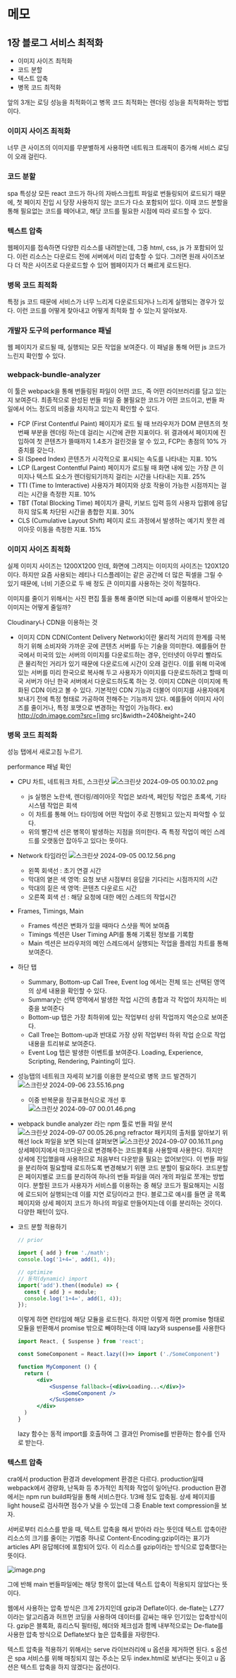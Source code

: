 # 메모

## 1장 블로그 서비스 최적화

- 이미지 사이즈 최적화
- 코드 분할
- 텍스트 압축
- 병목 코드 최적화

앞의 3개는 로딩 성능을 최적화이고 병목 코드 최적화는 렌더링 성능을 최적화하는 방법이다.

### 이미지 사이즈 최적화

너무 큰 사이즈의 이미지를 무분별하게 사용하면 네트워크 트래픽이 증가해 서비스 로딩이 오래 걸린다.

### 코드 분할

spa 특성상 모든 react 코드가 하나의 자바스크립트 파일로 번들링되어 로드되기 때문에, 첫 페이지 진입 시 당장 사용하지 않는 코드가 다소 포함되어 있다. 이때 코드 분할을 통해 필요없는 코드를 떼어내고, 해당 코드를 필요한 시점에 따라 로드할 수 있다.

### 텍스트 압축

웹페이지를 접속하면 다양한 리소스를 내려받는데, 그중 html, css, js 가 포함되어 있다. 이런 리소스는 다운로드 전에 서버에서 미리 압축할 수 있다. 그러면 원래 사이즈보다 더 작은 사이즈로 다운로드할 수 있어 웹페이지가 더 빠르게 로드된다.

### 병목 코드 최적화

특정 js 코드 때문에 서비스가 너무 느리게 다운로드되거나 느리게 실행되는 경우가 있다. 이런 코드를 어떻게 찾아내고 어떻게 최적화 할 수 있는지 알아보자.

### 개발자 도구의 performance 패널

웹 페이지가 로드될 때, 실행되는 모든 작업을 보여준다. 이 패널을 통해 어떤 js 코드가 느린지 확인할 수 있다.

### webpack-bundle-analyzer

이 툴은 webpack을 통해 번들링된 파일이 어떤 코드, 즉 어떤 라이브러리를 담고 있는지 보여준다. 최종적으로 완성된 번들 파일 중 불필요한 코드가 어떤 코드이고, 번들 파일에서 어느 정도의 비중을 차지하고 있는지 확인할 수 있다.

- FCP (First Contentful Paint)
  페이지가 로드 될 때 브라우저가 DOM 콘텐츠의 첫 번째 부분을 렌더링 하는데 걸리는 시간에 관한 지표이다. 위 결과에서 페이지에 진입하여 첫 콘텐츠가 뜰때까지 1.4초가 걸린것을 알 수 있고, FCP는 총점의 10% 가중치를 갖는다.
- SI (Speed Index)
  콘텐츠가 시각적으로 표시되는 속도를 나타내는 지표. 10%
- LCP (Largest Contentful Paint)
  페이지가 로드될 때 화면 내에 있는 가장 큰 이미지나 텍스트 요소가 렌더링되기까지 걸리는 시간을 나타내는 지표. 25%
- TTI (Time to Imteractive)
  사용자가 페이지와 상호 작용이 가능한 시점까지는 걸리는 시간을 측정한 지표. 10%
- TBT (Total Blocking Time)
  페이지가 클릭, 키보드 입력 등의 사용자 입렭에 응답하지 않도록 차단된 시간을 총합한 지표. 30%
- CLS (Cumulative Layout Shift)
  페이지 로드 과정에서 발생하는 예기치 못한 레이아웃 이동을 측정한 지표. 15%

### 이미지 사이즈 최적화

실제 이미지 사이즈는 1200X1200 인데, 화면에 그려지는 이미지의 사이즈는 120X120 이다. 하지만 요즘 사용되는 레티나 디스플레이는 같은 공간에 더 많은 픽셀을 그릴 수 있기 때문에, 너비 기준으로 두 배 정도 큰 이미지를 사용하는 것이 적절하다.

이미지를 줄이기 위해서는 사진 편집 툴을 통해 줄이면 되는데 api를 이용해서 받아오는 이미지는 어떻게 줄일까?

Cloudinary나 CDN을 이용하는 것

- 이미지 CDN
  CDN(Content Delivery Network)이란 물리적 거리의 한계를 극복하기 위해 소비자와 가까운 곳에 콘텐츠 서버를 두는 기술을 의미한다.
  예를들어 한국에서 미국의 있는 서버의 이미지를 다운로드하는 경우, 인터넷이 아무리 빨라도 큰 물리적인 거리가 있기 때문에 다운로드에 시간이 오래 걸린다. 이를 위해 미국에 있는 서버를 미리 한국으로 복사해 두고 사용자가 이미지를 다운로드하려고 할때 미국 서버가 아닌 한국 서버에서 다운로드하도록 하는 것.
  이미지 CDN은 이미지에 특화된 CDN 이라고 볼 수 있다. 기본적인 CDN 기능과 더불어 이미지를 사용자에게 보내기 전에 특정 형태로 가공하여 전해주는 기능까지 있다. 예를들어 이미지 사이즈를 줄이거나, 특정 포맷으로 변경하는 작업이 가능하다.
  ex) http://cdn.image.com?src=[img src]&width=240&height=240

### 병목 코드 최적화

성능 탭에서 새로고침 누르기.

performance 패널 확인

- CPU 차트, 네트워크 차트, 스크린샷
  ![스크린샷 2024-09-05 00.10.02.png](https://prod-files-secure.s3.us-west-2.amazonaws.com/7a83bb8a-dc52-4f00-8921-e59d7f2a556f/f638e3e6-9c25-4877-a443-9685fe8f4e19/%E1%84%89%E1%85%B3%E1%84%8F%E1%85%B3%E1%84%85%E1%85%B5%E1%86%AB%E1%84%89%E1%85%A3%E1%86%BA_2024-09-05_00.10.02.png)
  - js 실행은 노란색, 렌더링/레이아웃 작업은 보라색, 페인팅 작업은 초록색, 기타 시스템 작업은 회색
  - 이 차트를 통해 어느 타이밍에 어떤 작업이 주로 진행되고 있는지 파악할 수 있다.
  - 위의 빨간색 선은 병목이 발생하는 지점을 의미한다. 즉 특정 작업이 메인 스레드를 오랫동안 잡아두고 있다는 뜻이다.
- Network 타임라인
  ![스크린샷 2024-09-05 00.12.56.png](https://prod-files-secure.s3.us-west-2.amazonaws.com/7a83bb8a-dc52-4f00-8921-e59d7f2a556f/9513df27-f24f-4f1a-8cb0-fea073a5661d/%E1%84%89%E1%85%B3%E1%84%8F%E1%85%B3%E1%84%85%E1%85%B5%E1%86%AB%E1%84%89%E1%85%A3%E1%86%BA_2024-09-05_00.12.56.png)
  - 왼쪽 회색선 : 초기 연결 시간
  - 막대의 옅은 색 영역: 요청 보낸 시점부터 응답을 기다리는 시점까지의 시간
  - 막대의 짙은 색 영역: 콘텐츠 다운로드 시간
  - 오른쪽 회색 선 : 해당 요청에 대한 메인 스레드의 작업시간
- Frames, Timings, Main
  - Frames 섹션은 변화가 있을 때마다 스샷을 찍어 보여줌
  - Timings 섹션은 User Timing API를 통해 기록된 정보를 기록함
  - Main 섹션은 브라우저의 메인 스레드에서 실행되는 작업을 플레임 차트를 통해 보여준다.
- 하단 탭

  - Summary, Bottom-up Call Tree, Event log 에서는 전체 또는 선택된 영역의 상세 내용을 확인할 수 있다.
  - Summary는 선택 영역에서 발생한 작업 시간의 총합과 각 작업이 차지하는 비중을 보여준다
  - Bottom-up 탭은 가장 최하위에 있는 작업부터 상위 작업까지 역순으로 보여준다.
  - Call Tree는 Bottom-up과 반대로 가장 상위 작업부터 하위 작업 순으로 작업 내용을 트리뷰로 보여준다.
  - Event Log 탭은 발생한 이벤트를 보여준다. Loading, Experience, Scripting, Rendering, Painting이 있다.

- 성능탭의 네트워크 자세히 보기를 이용한 분석으로 병목 코드 발견하기
  ![스크린샷 2024-09-06 23.55.16.png](https://prod-files-secure.s3.us-west-2.amazonaws.com/7a83bb8a-dc52-4f00-8921-e59d7f2a556f/46a81834-b3c4-4f8e-80d2-fc9b2271e2c1/%E1%84%89%E1%85%B3%E1%84%8F%E1%85%B3%E1%84%85%E1%85%B5%E1%86%AB%E1%84%89%E1%85%A3%E1%86%BA_2024-09-06_23.55.16.png)
  - 이중 반복문을 정규표현식으로 개선 후
    ![스크린샷 2024-09-07 00.01.46.png](https://prod-files-secure.s3.us-west-2.amazonaws.com/7a83bb8a-dc52-4f00-8921-e59d7f2a556f/744ec2ea-001c-4f9b-a57b-805d1eb2edf5/%E1%84%89%E1%85%B3%E1%84%8F%E1%85%B3%E1%84%85%E1%85%B5%E1%86%AB%E1%84%89%E1%85%A3%E1%86%BA_2024-09-07_00.01.46.png)
- webpack bundle analyzer 라는 npm 툴로 번들 파일 분석
  ![스크린샷 2024-09-07 00.05.26.png](https://prod-files-secure.s3.us-west-2.amazonaws.com/7a83bb8a-dc52-4f00-8921-e59d7f2a556f/969722ed-d55f-448b-b363-60bdcd2ddf5b/%E1%84%89%E1%85%B3%E1%84%8F%E1%85%B3%E1%84%85%E1%85%B5%E1%86%AB%E1%84%89%E1%85%A3%E1%86%BA_2024-09-07_00.05.26.png)
  refractor 패키지의 출처를 알아보기 위해선 lock 파일을 보면 되는데 살펴보면
  ![스크린샷 2024-09-07 00.16.11.png](https://prod-files-secure.s3.us-west-2.amazonaws.com/7a83bb8a-dc52-4f00-8921-e59d7f2a556f/13a33953-1267-4d8a-ab11-7302fb9f75b3/%E1%84%89%E1%85%B3%E1%84%8F%E1%85%B3%E1%84%85%E1%85%B5%E1%86%AB%E1%84%89%E1%85%A3%E1%86%BA_2024-09-07_00.16.11.png)
  상세페이지에서 마크다운으로 변경해주는 코드블록을 사용할때 사용한다. 하지만 상세에 진입했을때 사용하므로 처음부터 다운받을 필요는 없어보인다. 이 번들 파일을 분리하여 필요할때 로드하도록 변경해보기 위핸 코드 분할이 필요하다. 코드분할은 페이지별로 코드를 분리하여 하나의 번들 파일을 여러 개의 파일로 쪼개는 방법이다. 분할된 코드가 사용자가 서비스를 이용하는 중 해당 코드가 필요해지는 시점에 로드되어 실행되는데 이를 지연 로딩이라고 한다.
  블로그로 예시를 들면 글 목록 페이지와 상세 페이지 코드가 하나의 파일로 만들어지는데 이를 분리하는 것이다. 다양한 패턴이 있다.
- 코드 분할 적용하기

  ```jsx
  // prior

  import { add } from './math';
  console.log('1+4=', add(1, 4));

  // optimize
  // 동적(dynamic) import
  import('add').then((module) => {
    const { add } = module;
    console.log('1+4=', add(1, 4));
  });
  ```

  이렇게 하면 런타임에 해당 모듈을 로드한다.
  하지만 이렇게 하면 promise 형태로 모듈을 반환해서 promise 밖으로 빼야하는데 이때 lazy와 suspense를 사용한다

  ```jsx
  import React, { Suspense } from 'react';

  const SomeComponent = React.lazy(()=> import ('./SomeComponent')

  function MyComponent () {
  	return (
  		<div>
  			<Suspense fallback={<div>Loading...</div>}>
  				<SomeComponent />
  			</Suspense>
  		</div>
  	)
  }
  ```

  lazy 함수는 동적 import를 호출하여 그 결과인 Promise를 반환하는 함수를 인자로 받는다.

### 텍스트 압축

cra에서 production 환경과 development 환경은 다르다. production일때 webpack에서 경량화, 난독화 등 추가적인 최적화 작업이 일어난다. production 환경에서는 npm run build파일을 통해 서비스한다. 1/3배 정도 압축됨. 상세 페이지를 light house로 검사하면 점수가 낮을 수 있는데 그중 Enable text compression을 보자.

서버로부터 리소스를 받을 때, 텍스트 압축을 해서 받아라 라는 뜻인데 텍스트 압축이란 리소스의 크기를 줄이는 기법중 하나로 Content-Encoding:gzip이라는 표기가 articles API 응답헤더에 포함되어 있다. 이 리소스를 gzip이라는 방식으로 압축했다는 뜻이다.

![image.png](https://prod-files-secure.s3.us-west-2.amazonaws.com/7a83bb8a-dc52-4f00-8921-e59d7f2a556f/9c6354ee-55e8-4d8c-8161-d53e8b08707d/image.png)

그에 반해 main 번들파일에는 해당 항목이 없는데 텍스트 압축이 적용되지 않았다는 뜻이다.

웹에서 사용하는 압축 방식은 크게 2가지인데 gzip과 Deflate이다. de-flate는 LZ77이라는 알고리즘과 허프먼 코딩을 사용하여 데이터를 감싸는 매우 인기있는 압축방식이다. gzip은 블록화, 휴리스틱 필터링, 헤더와 체크섬과 함께 내부적으로는 De-flate를 사용한 압축 방식으로 Deflate보다 높은 압축률을 자랑한다.

텍스트 압축을 적용하기 위해서는 serve 라이브러리에 u 옵션을 제거하면 된다. s 옵션은 spa 서비스를 위해 매칭되지 않는 주소는 모두 index.html로 보낸다는 뜻이고 u 옵션은 텍스트 압축을 하지 않겠다는 옵션이다.
